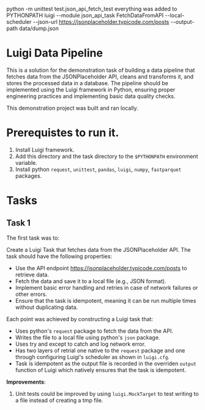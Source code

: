 python -m unittest test.json_api_fetch_test
everything was added to PYTHONPATH
luigi --module json_api_task FetchDataFromAPI --local-scheduler --json-url https://jsonplaceholder.typicode.com/posts --output-path data/dump.json

# Luigi Data Pipeline

This is a solution for the demonstration task of building a data pipeline that fetches data from the JSONPlaceholder API,
cleans and transforms it, and stores the processed data in a database. The pipeline should be
implemented using the Luigi framework in Python, ensuring proper engineering practices and
implementing basic data quality checks.

This demonstration project was built and ran locally.


# Prerequistes to run it.

1. Install Luigi framework.
1. Add this directory and the task directory to the `$PYTHONPATH` environment variable.
1. Install python `request`, `unittest`, `pandas`, `luigi`, `numpy`, `fastparquet` packages.

# Tasks

## Task 1
The first task was to:

Create a Luigi Task that fetches data from the JSONPlaceholder API. The task should have the
following properties:
- Use the API endpoint https://jsonplaceholder.typicode.com/posts to retrieve data.
- Fetch the data and save it to a local file (e.g., JSON format).
- Implement basic error handling and retries in case of network failures or other errors.
- Ensure that the task is idempotent, meaning it can be run multiple times without duplicating
data.


Each point was achieved by constructing a Luigi task that:
- Uses python's `request` package to fetch the data from the API.
- Writes the file to a local file using python's `json` package.
- Uses try and except to catch and log network error.
- Has two layers of retrial one native to the `request` package and one through configuring Luigi's scheduler as shown in `luigi.cfg`.
- Task is idempotent as the output file is recorded in the overriden `output` function of Luigi which natively ensures that the task is idempotent.

**Improvements**:
1. Unit tests could be improved by using `luigi.MockTarget` to test writing to a file instead of creating a tmp file.